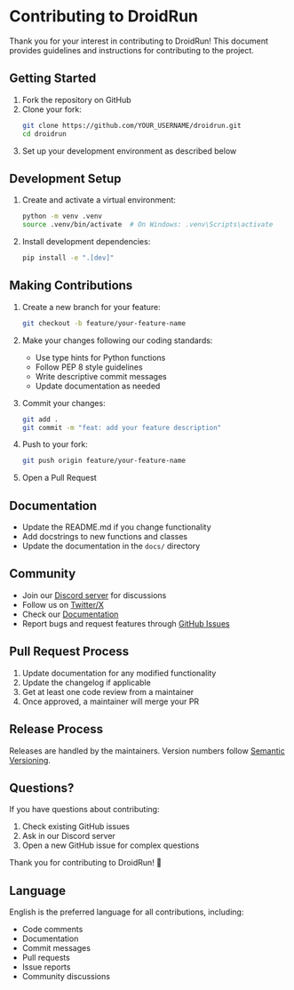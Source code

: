 # Contributing to DroidRun

Thank you for your interest in contributing to DroidRun! This document provides guidelines and instructions for contributing to the project.

## Getting Started

1. Fork the repository on GitHub
2. Clone your fork:
   ```bash
   git clone https://github.com/YOUR_USERNAME/droidrun.git
   cd droidrun
   ```
3. Set up your development environment as described below

## Development Setup

1. Create and activate a virtual environment:
   ```bash
   python -m venv .venv
   source .venv/bin/activate  # On Windows: .venv\Scripts\activate
   ```

2. Install development dependencies:
   ```bash
   pip install -e ".[dev]"
   ```

## Making Contributions

1. Create a new branch for your feature:
   ```bash
   git checkout -b feature/your-feature-name
   ```

2. Make your changes following our coding standards:
   - Use type hints for Python functions
   - Follow PEP 8 style guidelines
   - Write descriptive commit messages
   - Update documentation as needed

3. Commit your changes:
   ```bash
   git add .
   git commit -m "feat: add your feature description"
   ```

4. Push to your fork:
   ```bash
   git push origin feature/your-feature-name
   ```

5. Open a Pull Request

## Documentation

- Update the README.md if you change functionality
- Add docstrings to new functions and classes
- Update the documentation in the `docs/` directory

## Community

- Join our [Discord server](https://discord.gg/ZZbKEZZkwK) for discussions
- Follow us on [Twitter/X](https://x.com/droid_run)
- Check our [Documentation](https://docs.droidrun.ai)
- Report bugs and request features through [GitHub Issues](https://github.com/droidrun/droidrun/issues)

## Pull Request Process

1. Update documentation for any modified functionality
2. Update the changelog if applicable
3. Get at least one code review from a maintainer
4. Once approved, a maintainer will merge your PR

## Release Process

Releases are handled by the maintainers. Version numbers follow [Semantic Versioning](https://semver.org/).

## Questions?

If you have questions about contributing:
1. Check existing GitHub issues
2. Ask in our Discord server
3. Open a new GitHub issue for complex questions

Thank you for contributing to DroidRun! 🚀

## Language

English is the preferred language for all contributions, including:
- Code comments
- Documentation
- Commit messages
- Pull requests
- Issue reports
- Community discussions